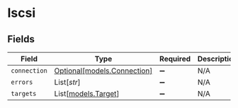 # Iscsi


## Fields

| Field                                                  | Type                                                   | Required                                               | Description                                            |
| ------------------------------------------------------ | ------------------------------------------------------ | ------------------------------------------------------ | ------------------------------------------------------ |
| `connection`                                           | [Optional[models.Connection]](../models/connection.md) | :heavy_minus_sign:                                     | N/A                                                    |
| `errors`                                               | List[*str*]                                            | :heavy_minus_sign:                                     | N/A                                                    |
| `targets`                                              | List[[models.Target](../models/target.md)]             | :heavy_minus_sign:                                     | N/A                                                    |